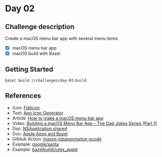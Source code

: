 # Day 02

## Challenge description

Create a macOS menu bar app with several menu items

- [x] macOS menu bar app
- [x] macOS build with Bazel

## Getting Started

```bash
bazel build //challenges/day-03:build
```

## References

- Icon: [Flaticon](https://www.flaticon.com/free-icon/hi_5244133?related_id=5244303&origin=search)
- Tool: [App Icon Generator](https://www.appicon.co/)
- Article: [How to make a macOS menu bar app](https://sarunw.com/posts/how-to-make-macos-menu-bar-app/)
- Video: [Building a macOS Menu Bar App - The Dad Jokes Series (Part 1)](https://www.youtube.com/watch?v=CuMLpnjPr2Y)
- Doc: [NSApplication.shared](https://developer.apple.com/documentation/appkit/nsapplication/1428360-shared)
- Doc: [Apple Apps and Bazel](https://bazel.build/docs/bazel-and-apple)
- GitHub Action: [maxim-lobanov/setup-xcode](https://github.com/maxim-lobanov/setup-xcode)
- Example: [google/santa](https://github.com/google/santa/blob/5f0755efbfd0d0db9889ee47ce497998a47a733d/Source/gui/BUILD)
- Example: [bazelbuild/rules_apple](https://github.com/bazelbuild/rules_apple/blob/master/examples/macos/HelloWorldSwift/BUILD)
